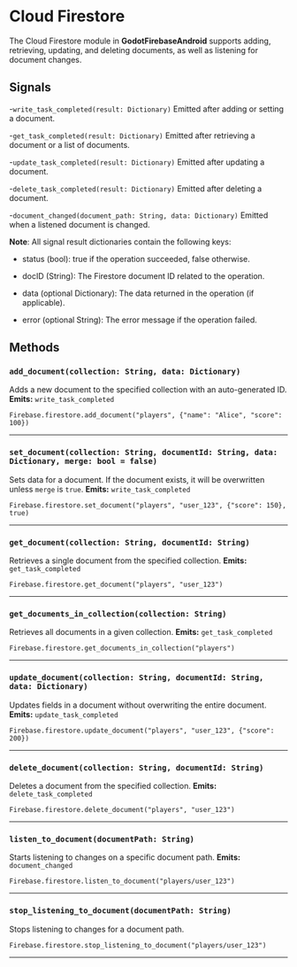 # Cloud Firestore

The Cloud Firestore module in **GodotFirebaseAndroid** supports adding, retrieving, updating, and deleting documents, as well as listening for document changes.

## Signals

-`write_task_completed(result: Dictionary)`
  Emitted after adding or setting a document.

-`get_task_completed(result: Dictionary)`
  Emitted after retrieving a document or a list of documents.

-`update_task_completed(result: Dictionary)`
  Emitted after updating a document.

-`delete_task_completed(result: Dictionary)`
  Emitted after deleting a document.

-`document_changed(document_path: String, data: Dictionary)`
  Emitted when a listened document is changed.

**Note**: All signal result dictionaries contain the following keys:

- status (bool): true if the operation succeeded, false otherwise.

- docID (String): The Firestore document ID related to the operation.

- data (optional Dictionary): The data returned in the operation (if applicable).

- error (optional String): The error message if the operation failed.

## Methods

### `add_document(collection: String, data: Dictionary)`

Adds a new document to the specified collection with an auto-generated ID.
**Emits:** `write_task_completed`

```gdscript
Firebase.firestore.add_document("players", {"name": "Alice", "score": 100})
```

---

### `set_document(collection: String, documentId: String, data: Dictionary, merge: bool = false)`

Sets data for a document. If the document exists, it will be overwritten unless `merge` is `true`.
**Emits:** `write_task_completed`

```gdscript
Firebase.firestore.set_document("players", "user_123", {"score": 150}, true)
```

---

### `get_document(collection: String, documentId: String)`

Retrieves a single document from the specified collection.
**Emits:** `get_task_completed`

```gdscript
Firebase.firestore.get_document("players", "user_123")
```

---

### `get_documents_in_collection(collection: String)`

Retrieves all documents in a given collection.
**Emits:** `get_task_completed`

```gdscript
Firebase.firestore.get_documents_in_collection("players")
```

---

### `update_document(collection: String, documentId: String, data: Dictionary)`

Updates fields in a document without overwriting the entire document.
**Emits:** `update_task_completed`

```gdscript
Firebase.firestore.update_document("players", "user_123", {"score": 200})
```

---

### `delete_document(collection: String, documentId: String)`

Deletes a document from the specified collection.
**Emits:** `delete_task_completed`

```gdscript
Firebase.firestore.delete_document("players", "user_123")
```

---

### `listen_to_document(documentPath: String)`

Starts listening to changes on a specific document path.
**Emits:** `document_changed`

```gdscript
Firebase.firestore.listen_to_document("players/user_123")
```

---

### `stop_listening_to_document(documentPath: String)`

Stops listening to changes for a document path.

```gdscript
Firebase.firestore.stop_listening_to_document("players/user_123")
```

---
